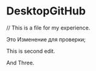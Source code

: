 # DesktopGitHub

// This is a file for my experience. 

Это Изменение для проверки;

This is second edit.

And Three.
